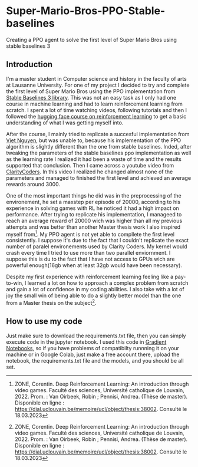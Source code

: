 # Super-Mario-Bros-PPO-Stable-baselines
Creating a PPO agent to solve the first level of Super Mario Bros using stable baselines 3

## Introduction
I'm a master student in Computer science and history in the faculty of arts at Lausanne University. For one of my project I decided to try and complete the first level of Super Mario Bros using the PPO implementation from [Stable Baselines 3 library](https://stable-baselines3.readthedocs.io/en/master/modules/ppo.html). This was not an easy task as I only had one course in machine learning and had to learn reinforcement learning from scratch. I spent a lot of time watching videos, following tutorials and then I followed the [hugging face course on reinforcement learning](https://huggingface.co/learn/deep-rl-course/unit0/introduction?fw=pt) to get a basic understanding of what I was getting myself into.

After the course, I mainly tried to replicate a succesful implementation from [Viet Nguyen](https://github.com/uvipen/Super-mario-bros-PPO-pytorch/), but was unable to, because his implementation of the PPO algorithm is slightly different than the one from stable baselines. Inded, after tweaking the parameters of the stable baselines  ppo implementation as well as the learning rate I realized it had been a waste of time and the results supported that conclusion. Then I came across a youtube video from [ClarityCoders](https://www.youtube.com/watch?v=PxoG0A2QoFs). In this video I realized he changed almost none of the parameters and managed to finished the first level and achieved an average rewards around 3000. 

One of the most important things he did was in the preprocessing of the environement, he set a maxstep per episode of 20000, according to his experience in solving games with RL he noticed it had a high impact on performance. After trying to replicate his implementation, I manageed to reach an average reward of 20000 wich was higher than all my previous attempts and was better than another Master thesis work I also inspired myself from[^1]. My PPO agent is not yet able to compllete the first level consistently. I suppose it's due to the fact that I couldn't replicate the exact number of paralel environements used by Clarity Coders. My kernel would crash every time I tried to use more than two parallel enviornment. I suppose this is du to the fact that I have not access to GPUs wich are powerful enough(16gb when at least 32gb would have been necessary). 

Despite my first experience with reinforcement learning feeling like a pay-to-win, I learned a lot on how to approach a complex problem from scratch and gain a lot of confidence in my coding abilities. I also take with a lot of joy the small win of being able to do a slightly better model than the one from a Master thesis on the subject[^1].

## How to use my code
Just make sure to download the requirements.txt file, then you can simply execute code in the jupyter notebook. I used this code in [Gradient Notebooks](https://www.paperspace.com/gradient/notebooks), so if you have problems of compatibilty runnning it on your machine or in Google Colab, just make a free account there, upload the notebook, the requirements.txt file and the models, and you should be all set. 

[^1]: ZONE, Corentin. Deep Reinforcement Learning: An introduction through video games. Faculté des sciences, Université catholique de Louvain, 2022. Prom. : Van Oirbeek, Robin ; Pennisi, Andrea. (Thèse de master). Disponible en ligne : https://dial.uclouvain.be/memoire/ucl/object/thesis:38002. Consulté le 18.03.2023
